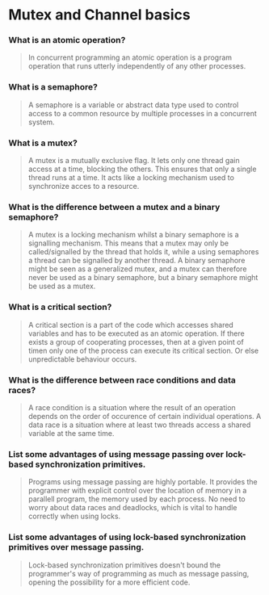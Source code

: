 # Mutex and Channel basics

### What is an atomic operation?
> In concurrent programming an atomic operation is a program operation that runs utterly independently of any other processes.

### What is a semaphore?
> A semaphore is a variable or abstract data type used to control access to a common resource by multiple processes in a concurrent system.

### What is a mutex?
> A mutex is a mutually exclusive flag. It lets only one thread gain access at a time, blocking the others. This ensures that only a single thread runs at a time. It acts like a locking mechanism used to synchronize acces to a resource.

### What is the difference between a mutex and a binary semaphore?
> A mutex is a locking mechanism whilst a binary semaphore is a signalling mechanism. This means that a mutex may only be called/signalled by the thread that holds it, while a using semaphores a thread can be signalled by another thread. A binary semaphore might be seen as a generalized mutex, and a mutex can therefore never be used as a binary semaphore, but a binary semaphore might be used as a mutex.

### What is a critical section?
> A critical section is a part of the code which accesses shared variables and has to be executed as an atomic operation. If there exists a group of cooperating processes, then at a given point of timen only one of the process can execute its critical section. Or else unpredictable behaviour occurs.

### What is the difference between race conditions and data races?
 > A race condition is a situation where the result of an operation depends on the order of occurence of certain individual operations. A data race is a situation where at least two threads access a shared variable at the same time.

### List some advantages of using message passing over lock-based synchronization primitives.
> Programs using message passing are highly portable.
It provides the programmer with explicit control over the location of memory in a parallell program, the memory used by each process. No need to worry about data races and deadlocks, which is vital to handle correctly when using locks.

### List some advantages of using lock-based synchronization primitives over message passing.
> Lock-based synchronization primitives doesn't bound the programmer's way of programming as much as message passing,
opening the possibility for a more efficient code.
